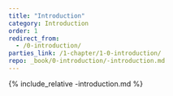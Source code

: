 ```yaml
---
title: "Introduction"
category: Introduction
order: 1
redirect_from:
  - /0-introduction/
parties_link: /1-chapter/1-0-introduction/
repo: _book/0-introduction/-introduction.md
---
```

{% include_relative -introduction.md %}
